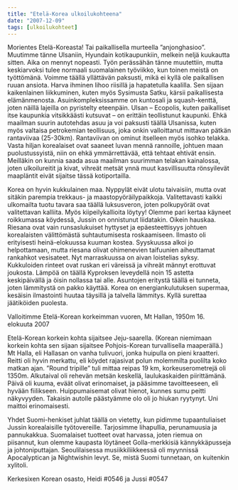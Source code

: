 ```yaml
---
title: "Etelä-Korea ulkoilukohteena"
date: "2007-12-09"
tags: [ulkoilukohteet]
---
```


Morientes Etelä-Koreasta! Tai paikallisella murteella ”anjonghasioo”.
Muutimme tänne Ulsaniin, Hyundain kotikaupunkiin, melkein neljä
kuukautta sitten. Aika on mennyt nopeasti. Työn perässähän tänne
muutettiin, mutta keskiarvoksi tulee normaali suomalainen työviikko, kun
toinen meistä on työttömänä. Voimme täällä yllättävän paksusti, mikä ei
kyllä ole paikallisen ruuan ansiota. Harva ihminen lihoo riisillä ja
hapatetulla kaalilla. Sen sijaan kaikenlainen liikkuminen, kuten myös
Sysimusta Satku, kärsii paikallisesta elämänmenosta.
Asuinkompleksissamme on kuntosali ja squash-kenttä, joten näillä
lajeilla on pyristelty eteenpäin. Ulsan – Ecopolis, kuten paikalliset
itse kaupunkia vitsikkäästi kutsuvat – on erittäin teollistunut
kaupunki. Ehkä maailman suurin autotehdas asuu ja voi paksusti täällä
Ulsanissa, kuten myös valtaisa petrokemian teollisuus, joka onkin
valloittanut mittavan pätkän rantaviivaa (25-30km). Rantaviivan on
ominut itselleen myös isohko telakka. Vasta hiljan korealaiset ovat
saaneet luvan mennä rannoille, johtuen maan puolustussyistä, niin on
ehkä ymmärrettävää, että tehtaat ehtivät ensin. Meilläkin on kunnia
saada asua maailman suurimman telakan kainalossa, joten ulkoilureitit ja
kivat, vihreät metsät ynnä muut kasvillisuutta rönsyilevät maapläntit
eivät sijaitse tässä kotiportailla.

Korea on hyvin kukkulainen maa. Nyppylät eivät ulotu taivaisiin, mutta
ovat sitäkin parempia trekkaus- ja maastopyöräilypaikkoja.
Valitettavasti kaikki ulkomailta tuotu tavara saa täällä luksusveron,
joten polkupyörät ovat valitettavan kalliita. Myös kiipeilykallioita
löytyy! Olemme pari kertaa käyneet roikkumassa köydessä, Jussin on
onnistunut liidatakin. Oikein hauskaa. Riesana ovat vain runsaslukuiset
hyttyset ja epäesteettisyys johtuen korealaisten välittömästä
suhtautumisesta roskaamiseen. Ilmasto oli erityisesti heinä-elokuussa
kuuman kostea. Syyskuussa alkoi jo helpottamaan, mutta riesana olivat
ohimenevien taifuunien aiheuttamat rankahkot vesisateet. Nyt
marraskuussa on aivan loistelias syksy. Kukkuloiden rinteet ovat ruskan
eri väreissä ja vihreät männyt erottuvat joukosta. Lämpöä on täällä
Kyproksen leveydellä noin 15 astetta keskipäivällä ja öisin nollassa tai
alle. Asuntojen eritystä täällä ei tunneta, joten lämmitystä on pakko
käyttää. Korea on energiankulutuksen supermaa, kesäisin ilmastointi
huutaa täysillä ja talvella lämmitys. Kyllä surettaa jäätiköiden
puolesta.

Valloitimme Etelä-Korean korkeimman vuoren, Mt Hallan, 1950m 16.
elokuuta 2007

Etelä-Korean korkein kohta sijaitsee Jeju-saarella. (Korean niemimaan
korkein kohta sen sijaan sijaitsee Pohjois-Korean turvallisella
maaperällä.) Mt Halla, eli Hallasan on vanha tulivuori, jonka huipulla
on pieni kraatteri. Reitti oli hyvin merkattu, eli köydet rajasivat
polun molemmilta puolilta koko matkan ajan. ”Round tripille” tuli mittaa
reipas 19 km, korkeuserometrejä oli 1350m. Alkutaival oli rehevän metsän
keskellä, laulukaskaiden piirittämänä. Päivä oli kuuma, eväät olivat
erinomaiset, ja pääsimme tavoitteeseen, eli hyvään fiilikseen.
Huippumaisemat olivat hienot, kunnes sumu peitti näkyvyyden. Takaisin
autolle päästyämme olo oli jo hiukan ryytynyt. Uni maittoi
erinomaisesti.

Yhdet Suomi-henkiset juhlat täällä on vietetty, kun pidimme
tupaantuliaiset Jussin korealaisille työtovereille. Tarjosimme
lihapullia, perunamuusia ja pannukakkua. Suomalaiset tuotteet ovat
harvassa, joten riemua on piisannut, kun olemme kaupasta löytäneet
Golla-merkkisiä kännykkäpusseja ja johtoniputtajan. Seoulilaisessa
musiikkiliikkeessä oli myynnissä Apocalyptican ja Nightwishin levyt. Se,
mistä Suomi tunnetaan, on kuitenkin xylitoli.

Kerkesixen Korean osasto, Heidi \#0546 ja Jussi \#0547